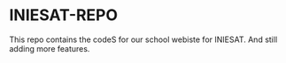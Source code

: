 ﻿# INIESAT-REPO
This repo contains the codeS for our school webiste for INIESAT. And still adding more features.
